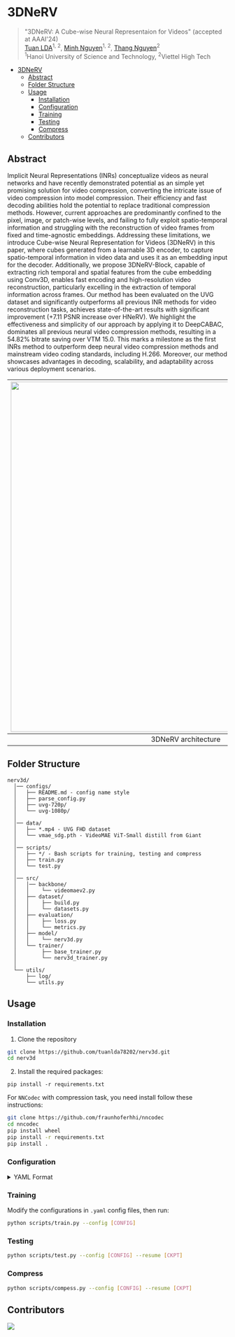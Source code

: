 # 3DNeRV

> "3DNeRV: A Cube-wise Neural Representaion for Videos" (accepted at AAAI'24) <br>
> [Tuan LDA](https://tuanlda78202.github.io)<sup>1, 2</sup>, [Minh Nguyen](https://github.com/minhngt62)<sup>1, 2</sup>, [Thang Nguyen](https://scholar.google.com/citations?user=1NjryzEAAAAJ&hl=en&oi=ao)<sup>2</sup><br>
> <sup>1</sup>Hanoi University of Science and Technology, <sup>2</sup>Viettel High Tech<br>

- [3DNeRV](#3dnerv)
  - [Abstract](#abstract)
  - [Folder Structure](#folder-structure)
  - [Usage](#usage)
    - [Installation](#installation)
    - [Configuration](#configuration)
    - [Training](#training)
    - [Testing](#testing)
    - [Compress](#compress)
  - [Contributors](#contributors)

## Abstract 
Implicit Neural Representations (INRs) conceptualize videos as neural networks and have recently demonstrated potential as an simple yet promising solution for video compression, converting the intricate issue of video compression into model compression. Their efficiency and fast decoding abilities hold the potential to replace traditional compression methods. However, current approaches are predominantly confined to the pixel, image, or patch-wise levels, and failing to fully exploit spatio-temporal information and struggling with the reconstruction of video frames from fixed and time-agnostic embeddings. Addressing these limitations, we introduce Cube-wise Neural Representation for Videos (3DNeRV) in this paper, where cubes generated from a learnable 3D encoder, to capture spatio-temporal information in video data and uses it as an embedding input for the decoder. Additionally, we propose 3DNeRV-Block, capable of extracting rich temporal and spatial features from the cube embedding using Conv3D, enables fast encoding and high-resolution video reconstruction, particularly excelling in the extraction of temporal information across frames. Our method has been evaluated on the UVG dataset and significantly outperforms all previous INR methods for video reconstruction tasks, achieves state-of-the-art results with significant improvement (+7.11 PSNR increase over HNeRV). We highlight the effectiveness and simplicity of our approach by applying it to DeepCABAC, dominates all previous neural video compression methods, resulting in a 54.82\% bitrate saving over VTM 15.0. This marks a milestone as the first INRs method to outperform deep neural video compression methods and mainstream video coding standards, including H.266. Moreover, our method showcases advantages in decoding, scalability, and adaptability across various deployment scenarios.

| <img src="https://github.com/tuanlda78202/nerv3d/blob/main/utils/assets/model.png" width="800"/> | 
|:--:| 
|3DNeRV architecture |

## Folder Structure

```
nerv3d/
  │── configs/ 
  │   ├── README.md - config name style
  │   ├── parse_config.py
  │   ├── uvg-720p/ 
  │   └── uvg-1080p/ 
  │
  │── data/
  │   ├── *.mp4 - UVG FHD dataset
  │   └── vmae_sdg.pth - VideoMAE ViT-Small distill from Giant
  │
  │── scripts/
  │   ├── */ - Bash scripts for training, testing and compress
  │   ├── train.py 
  │   └── test.py 
  │
  │── src/
  │   │── backbone/
  │   │    └── videomaev2.py
  │   ├── dataset/ 
  │   │    ├── build.py
  │   │    └── datasets.py
  │   ├── evaluation/ 
  │   │    ├── loss.py
  │   │    └── metrics.py  
  │   ├── model/ 
  │   │    └── nerv3d.py
  │   └── trainer/ 
  │        ├── base_trainer.py
  │        └── nerv3d_trainer.py
  │ 
  └── utils/
      ├── log/ 
      └── utils.py
```

## Usage

### Installation

1. Clone the repository
```bash
git clone https://github.com/tuanlda78202/nerv3d.git
cd nerv3d
```
2. Install the required packages:
```
pip install -r requirements.txt
```
<!-- pipreqs for get requirements.txt -->

For `NNCodec` with compression task, you need install follow these instructions:
```bash
git clone https://github.com/fraunhoferhhi/nncodec
cd nncodec
pip install wheel
pip install -r requirements.txt
pip install .
```
### Configuration

<details>

<summary>YAML Format</summary>

```yaml
# Intel Xeon Platinum 9282 + NVIDIA A100-PCIE-40GB Config
dataloader:
  type: build_dataloader

  args:
    name: "uvghd30"
    data_path: "data/beauty.mp4"                       
    crop_size: [720, 1280]                             
    num_workers: 6                                     # CPU

    batch_size: 2                                      # MEMORY
    frame_interval: 4                                  # MEMORY

metrics:
  type: psnr_batch

  args:
    batch_size: 2                                   # MEMORY  
    frame_interval: 4                               # MEMORY

arch:
  type: NeRV3D

  args:
    img_size: [720, 1280] 
    frame_interval: 4                   # MEMORY      
    
    embed_dim: 8 
    embed_size: [9, 16]
    decode_dim: 662

    lower_kernel: 1
    upper_kernel: 5
    scales: [5, 4, 2, 2]
    reduce: 3
    lower_width: 6

    ckpt_path: "data/vmae_sdg.pth"

loss:
  type: loss_fn

  args:
    loss_type: "L2"
    batch_average: False

optimizer:
  type: Adam

  args: 
    lr: 0.001 
    betas: [0.9, 0.99]

lr_scheduler:
  type: CosineAnnealingLR

  args:
    T_max: 20000     
    eta_min: 0.000001

trainer:
  resume: False 
  
  epochs: 300
  valid_period: 10

  save_dir: saved/
  save_period: 100
  verbosity: 1

  visual_tool: wandb
  mode: "online"
  project: nerv3d
  api_key_file: "./config/api/tuanlda78202"
  entity: tuanlda78202
  name: "beauty-720p_12M"                         
```

</details>

### Training
Modify the configurations in `.yaml` config files, then run:

```bash
python scripts/train.py --config [CONFIG]
```
### Testing
```bash
python scripts/test.py --config [CONFIG] --resume [CKPT]
```

### Compress
```bash
python scripts/compess.py --config [CONFIG] --resume [CKPT]
```

## Contributors 
<a href="https://github.com/tuanlda78202/MLR/graphs/contributors">
<img src="https://contrib.rocks/image?repo=tuanlda78202/MLR" /></a>
</a>
